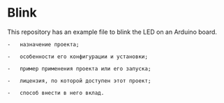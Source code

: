 # Blink

This repository has an example file to blink the LED on an Arduino board.

	-	назначение проекта;
 
	-	особенности его конфигурации и установки;
	
	-	пример применения проекта или его запуска;
	
	-	лицензия, по которой доступен этот проект;
	
	-	способ внести в него вклад.
